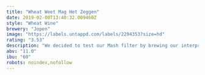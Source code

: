 ```yaml
---
title: "Wheat Weet Mag Het Zeggen"
date: 2019-02-08T13:40:32.009460Z
style: "Wheat Wine"
brewery: "Jopen"
image: "https://labels.untappd.com/labels/2294353?size=hd"
rating: "3.53"
description: "We decided to test our Mash filter by brewing our interpretation of an Old English Wheat Wine. So we took Wheat malt and Crystal wheat malt and soem unmalted wheat and 2 English hops; Endeavour and Bullion. To top it of we added sage and daisy in the whirlpool and waited for magic to happen. Expect a big brew, with loads of wheat flavour, but also hoppiness and flowers. And it fun to play around with the possibilities that the brew house supplies us with."
abv: "11.0"
ibu: "60"
robots: noindex,nofollow
---
```

